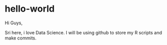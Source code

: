 # hello-world

Hi Guys,

Sri here, i love Data Science. I will be using github to store my R scripts and make commits. 

